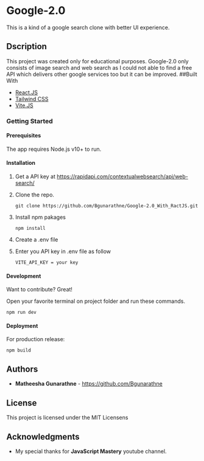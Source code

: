 # Google-2.0

This is a kind of a google search clone with better UI experience.

## Dscription

This project was created only for educational purposes. Google-2.0 only consists of image search and web search as I could not able to find a free API which delivers other google services too but it can be improved.
##Built With
* [React.JS](https://react.dev/)
* [Tailwind CSS](https://tailwindcss.com/)
* [Vite.JS](https://vitejs.dev/)


### Getting Started

#### Prerequisites

The app requires Node.js v10+ to run.

#### Installation

1. Get a API key at https://rapidapi.com/contextualwebsearch/api/web-search/
2. Clone the repo.

    ```
    git clone https://github.com/Bgunarathne/Google-2.0_With_RactJS.git
    ```
    
3. Install npm pakages

    ```
    npm install
    ```
  
4. Create a .env file
5. Enter you API key in .env file as follow

    ```
    VITE_API_KEY = your key
    ```

#### Development
Want to contribute? Great!

Open your favorite terminal on project folder and run these commands.

```
npm run dev
```

#### Deployment

For production release:

```
npm build
```

## Authors

* **Matheesha Gunarathne** - https://github.com/Bgunarathne

## License

This project is licensed under the MIT Licensens

## Acknowledgments

* My special thanks for **JavaScript Mastery** youtube channel.